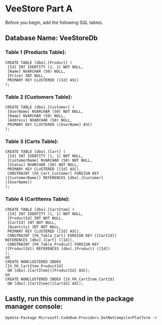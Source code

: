 # VeeStore Part A

Before you begin, add the following SQL tables.

## Database Name: VeeStoreDb

### Table 1 (Products Table):
```
CREATE TABLE [dbo].[Product] (
 [Id] INT IDENTITY (1, 1) NOT NULL,
 [Name] NVARCHAR (50) NULL,
 [Price] INT NULL,
 PRIMARY KEY CLUSTERED ([Id] ASC)
);
```
### Table 2 (Customers Table): 
```
CREATE TABLE [dbo].[Customer] (
 [UserName] NVARCHAR (50) NOT NULL,
 [Name] NVARCHAR (50) NULL,
 [Address] NVARCHAR (50) NULL,
 PRIMARY KEY CLUSTERED ([UserName] ASC)
);
```
### Table 3 (Carts Table):
```
CREATE TABLE [dbo].[Cart] (
 [Id] INT IDENTITY (1, 1) NOT NULL,
 [CustomerName] NVARCHAR (50) NOT NULL,
 [Status] NVARCHAR (50) NOT NULL,
 PRIMARY KEY CLUSTERED ([Id] ASC),
 CONSTRAINT [FK_Cart_Customer] FOREIGN KEY
([CustomerName]) REFERENCES [dbo].[Customer]
([UserName])
);
```
### Table 4 (CartItems Table):
```
CREATE TABLE [dbo].[CartItem] (
 [Id] INT IDENTITY (1, 1) NOT NULL,
 [ProductId] INT NOT NULL,
 [CartId] INT NOT NULL,
 [Quantity] INT NOT NULL,
 PRIMARY KEY CLUSTERED ([Id] ASC),
 CONSTRAINT [FK_Table_Cart] FOREIGN KEY ([CartId])
REFERENCES [dbo].[Cart] ([Id]),
 CONSTRAINT [FK_Table_Prodcut] FOREIGN KEY
([ProductId]) REFERENCES [dbo].[Product] ([Id])
);
GO
CREATE NONCLUSTERED INDEX
[IX_FK_CartItem_ProductId]
 ON [dbo].[CartItem]([ProductId] ASC);
GO
CREATE NONCLUSTERED INDEX [IX_FK_CartItem_CartId]
 ON [dbo].[CartItem]([CartId] ASC);
 ```
 ## Lastly, run this command in the package manager console:
 ```
 Update-Package Microsoft.CodeDom.Providers.DotNetCompilerPlatform -r
 ```
